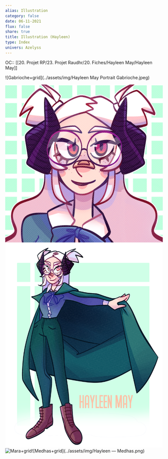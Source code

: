 ```yaml
---
alias: Illustration
category: false
date: 06-11-2021
flux: false
share: true
title: Illustration (Hayleen)
type: Index
univers: Azelyss
---
```


OC:: [[20. Projet RP/23. Projet Raudhr/20. Fiches/Hayleen May/Hayleen May]]  
    
![Gabrioche+grid](../assets/img/Hayleen May Portrait Gabrioche.jpeg)  
  
![Perseith+grid](../assets/img/COMMISSION_MARA_PP.png)![Perseith+grid](../assets/img/COMMISSION_FB_MARA.png)  
![Mara+grid](../assets/img/Hayleen.png)![Medhas+grid](../assets/img/Hayleen — Medhas.png)